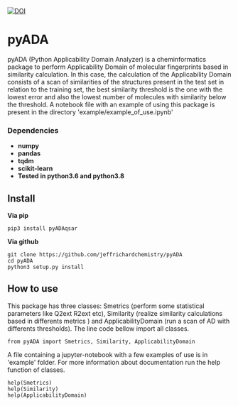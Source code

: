 [![DOI](https://zenodo.org/badge/340351316.svg)](https://zenodo.org/badge/latestdoi/340351316)


# pyADA
pyADA (Python Applicability Domain Analyzer) is a cheminformatics package to perform Applicability Domain of molecular fingerprints based in similarity calculation.
In this case, the calculation of the Applicability Domain consists of a scan of similarities of the structures
present in the test set in relation to the training set, the best similarity threshold is the one with the lowest
error and also the lowest number of molecules with similarity below the threshold. 
A notebook file with an example of using this package is present in the directory 'example/example_of_use.ipynb'
### Dependencies
<ul>
<li><b>numpy</b></li>
<li><b>pandas</b></li>
<li><b>tqdm</b></li>
<li><b>scikit-learn</b></li>
<li><b>Tested in python3.6 and python3.8</b></li>
</ul>

## Install
<b>Via pip</b>
```
pip3 install pyADAqsar
```

<b>Via github</b>
```
git clone https://github.com/jeffrichardchemistry/pyADA
cd pyADA
python3 setup.py install
```

## How to use
This package has three classes: Smetrics (perform some statistical parameters like Q2ext R2ext etc), Similarity (realize similarity calculations based in differents metrics ) and ApplicabilityDomain (run a scan of AD with differents thresholds). The line code bellow import all classes.
```
from pyADA import Smetrics, Similarity, ApplicabilityDomain
```
A file containing a jupyter-notebook with a few examples of use is in 'example' folder.
For more information about documentation run the help function of classes.
```
help(Smetrics)
help(Similarity)
help(ApplicabilityDomain)
```
